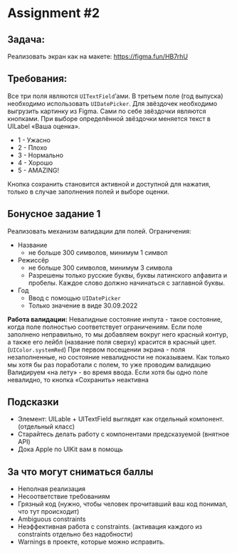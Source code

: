 # Assignment #2
## Задача:
Реализовать экран как на макете: https://figma.fun/HB7rhU

## Требования:
Все три поля являются `UITextField`’ами. В третьем поле (год выпуска) необходимо использовать `UIDatePicker`.
Для звёздочек необходимо выгрузить картинку из Figma. 
Сами по себе звёздочки являются кнопками.
При выборе определённой звёздочки меняется текст в UILabel «Ваша оценка».
- 1 - Ужасно
- 2 - Плохо
- 3 - Нормально
- 4 - Хорошо
- 5 - AMAZING!

Кнопка сохранить становится активной и доступной для нажатия, только в случае заполнения полей и выборе оценки.

## Бонусное задание 1
Реализовать механизм валидации для полей.
Ограничения:
- Название
  - не больше 300 символов, минимум 1 символ
- Режиссёр
  - не больше 300 символов, минимум 3 символа
  - Разрешены только русские буквы, буквы латинского алфавита и пробелы. Каждое слово должно начинаться с заглавной буквы.
- Год 
  - Ввод с помощью `UIDatePicker`
  - Только значение в виде 30.09.2022

**Работа валидации:**
Невалидные состояние инпута - такое состояние, когда поле полностью соответствует ограничениям.
Если поле заполнено неправильно, то мы добавляем вокруг него красный контур, а также его лейбл (название поля сверху) красится в красный цвет. (`UIColor.systemRed`)
При первом посещении экрана - поля незаполненные, но состояние невалидности не показываем.
Как только мы хотя бы раз поработали с полем, то уже проводим валидацию
Валидируем «на лету» - во время ввода.
Если хотя бы одно поле невалидно, то кнопка «Сохранить» неактивна

## Подсказки
- Элемент: UILable + UITextField выглядят как отдельный компонент. (отдельный класс)
- Старайтесь делать работу с компонентами предсказуемой (внятное API)
- Дока Apple по UIKit вам в помощь

## За что могут сниматься баллы
- Неполная реализация
- Несоответствие требованиям
- Грязный код (нужно, чтобы человек прочитавший ваш код понимал, что тут происходит)
- Ambiguous constraints
- Неэффективная работа с constraints. (активация каждого из constraints отдельно без надобности)
- Warnings в проекте, которые можно исправить. 
